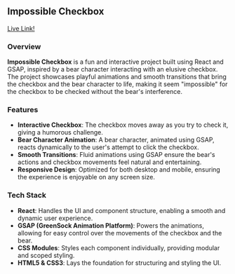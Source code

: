 ## Impossible Checkbox

[Live Link!](https://impossible-checkbox-self.vercel.app/)

### Overview

**Impossible Checkbox** is a fun and interactive project built using React and GSAP, inspired by a bear character interacting with an elusive checkbox. The project showcases playful animations and smooth transitions that bring the checkbox and the bear character to life, making it seem "impossible" for the checkbox to be checked without the bear's interference.

### Features

- **Interactive Checkbox**: The checkbox moves away as you try to check it, giving a humorous challenge.
- **Bear Character Animation**: A bear character, animated using GSAP, reacts dynamically to the user's attempt to click the checkbox.
- **Smooth Transitions**: Fluid animations using GSAP ensure the bear's actions and checkbox movements feel natural and entertaining.
- **Responsive Design**: Optimized for both desktop and mobile, ensuring the experience is enjoyable on any screen size.

### Tech Stack

- **React**: Handles the UI and component structure, enabling a smooth and dynamic user experience.
- **GSAP (GreenSock Animation Platform)**: Powers the animations, allowing for easy control over the movements of the checkbox and the bear.
- **CSS Modules**: Styles each component individually, providing modular and scoped styling.
- **HTML5 & CSS3**: Lays the foundation for structuring and styling the UI.
